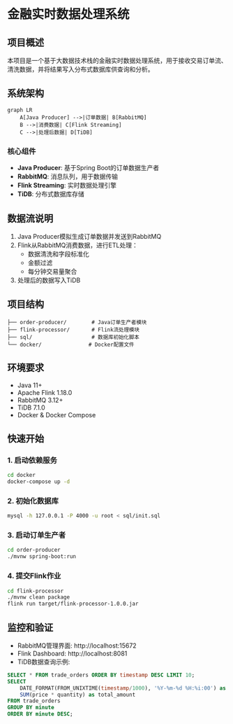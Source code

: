 # 金融实时数据处理系统

## 项目概述
本项目是一个基于大数据技术栈的金融实时数据处理系统，用于接收交易订单流、清洗数据，并将结果写入分布式数据库供查询和分析。

## 系统架构

```mermaid
graph LR
    A[Java Producer] -->|订单数据| B[RabbitMQ]
    B -->|消费数据| C[Flink Streaming]
    C -->|处理后数据| D[TiDB]
```

### 核心组件
- **Java Producer**: 基于Spring Boot的订单数据生产者
- **RabbitMQ**: 消息队列，用于数据传输
- **Flink Streaming**: 实时数据处理引擎
- **TiDB**: 分布式数据库存储

## 数据流说明
1. Java Producer模拟生成订单数据并发送到RabbitMQ
2. Flink从RabbitMQ消费数据，进行ETL处理：
   - 数据清洗和字段标准化
   - 金额过滤
   - 每分钟交易量聚合
3. 处理后的数据写入TiDB

## 项目结构
```
├── order-producer/        # Java订单生产者模块
├── flink-processor/       # Flink流处理模块
├── sql/                   # 数据库初始化脚本
└── docker/               # Docker配置文件
```

## 环境要求
- Java 11+
- Apache Flink 1.18.0
- RabbitMQ 3.12+
- TiDB 7.1.0
- Docker & Docker Compose

## 快速开始

### 1. 启动依赖服务
```bash
cd docker
docker-compose up -d
```

### 2. 初始化数据库
```bash
mysql -h 127.0.0.1 -P 4000 -u root < sql/init.sql
```

### 3. 启动订单生产者
```bash
cd order-producer
./mvnw spring-boot:run
```

### 4. 提交Flink作业
```bash
cd flink-processor
./mvnw clean package
flink run target/flink-processor-1.0.0.jar
```

## 监控和验证
- RabbitMQ管理界面: http://localhost:15672
- Flink Dashboard: http://localhost:8081
- TiDB数据查询示例:
```sql
SELECT * FROM trade_orders ORDER BY timestamp DESC LIMIT 10;
SELECT 
    DATE_FORMAT(FROM_UNIXTIME(timestamp/1000), '%Y-%m-%d %H:%i:00') as minute,
    SUM(price * quantity) as total_amount
FROM trade_orders
GROUP BY minute
ORDER BY minute DESC;
```